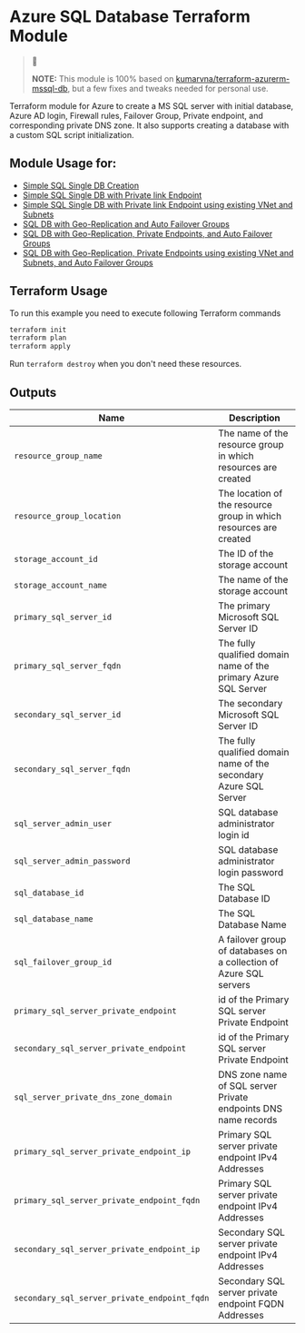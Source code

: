 # Azure SQL Database Terraform Module

> :eyes:
>
> **NOTE:** This module is 100% based on [kumarvna/terraform-azurerm-mssql-db](https://github.com/kumarvna/terraform-azurerm-mssql-db), but a few fixes and tweaks needed for personal use.

Terraform module for Azure to create a MS SQL server with initial database, Azure AD login, Firewall rules, Failover Group, Private endpoint, and corresponding private DNS zone. It also supports creating a database with a custom SQL script initialization.

## Module Usage for:

- [Simple SQL Single DB Creation](Simple_SQL_Single_Database_creation/)
- [Simple SQL Single DB with Private link Endpoint](Simple_SQL_Single_Database_with_Private_Endpoint/)
- [Simple SQL Single DB with Private link Endpoint using existing VNet and Subnets](Simple_SQL_Single_Database_with_Private_Endpoint_using_existing_VNet_and_Subnets/)
- [SQL DB with Geo-Replication and Auto Failover Groups](SQL_DB_with_Geo-replication_and_Auto-Failover_Groups/)
- [SQL DB with Geo-Replication, Private Endpoints, and Auto Failover Groups](SQL_DB_with_Geo-replication_Auto-Failover_Groups_and_Private_Endpoints/)
- [SQL DB with Geo-Replication, Private Endpoints using existing VNet and Subnets, and Auto Failover Groups](SQL_DB_with_Geo-replication_Auto-Failover_Groups_and_Private_Endpoints_using_existing_VNet_and_Subnets/)

## Terraform Usage

To run this example you need to execute following Terraform commands

```bash
terraform init
terraform plan
terraform apply
```

Run `terraform destroy` when you don't need these resources.

## Outputs

Name | Description
---- | -----------
`resource_group_name` | The name of the resource group in which resources are created
`resource_group_location`| The location of the resource group in which resources are created
`storage_account_id`|The ID of the storage account
`storage_account_name`|The name of the storage account
`primary_sql_server_id`|The primary Microsoft SQL Server ID
`primary_sql_server_fqdn`|The fully qualified domain name of the primary Azure SQL Server
`secondary_sql_server_id`|The secondary Microsoft SQL Server ID
`secondary_sql_server_fqdn`|The fully qualified domain name of the secondary Azure SQL Server
`sql_server_admin_user`|SQL database administrator login id
`sql_server_admin_password`|SQL database administrator login password
`sql_database_id`|The SQL Database ID
`sql_database_name`|The SQL Database Name
`sql_failover_group_id`|A failover group of databases on a collection of Azure SQL servers
`primary_sql_server_private_endpoint`|id of the Primary SQL server Private Endpoint
`secondary_sql_server_private_endpoint`|id of the Primary SQL server Private Endpoint
`sql_server_private_dns_zone_domain`|DNS zone name of SQL server Private endpoints DNS name records
`primary_sql_server_private_endpoint_ip`|Primary SQL server private endpoint IPv4 Addresses
`primary_sql_server_private_endpoint_fqdn`|Primary SQL server private endpoint IPv4 Addresses
`secondary_sql_server_private_endpoint_ip`|Secondary SQL server private endpoint IPv4 Addresses
`secondary_sql_server_private_endpoint_fqdn`|Secondary SQL server private endpoint FQDN Addresses

